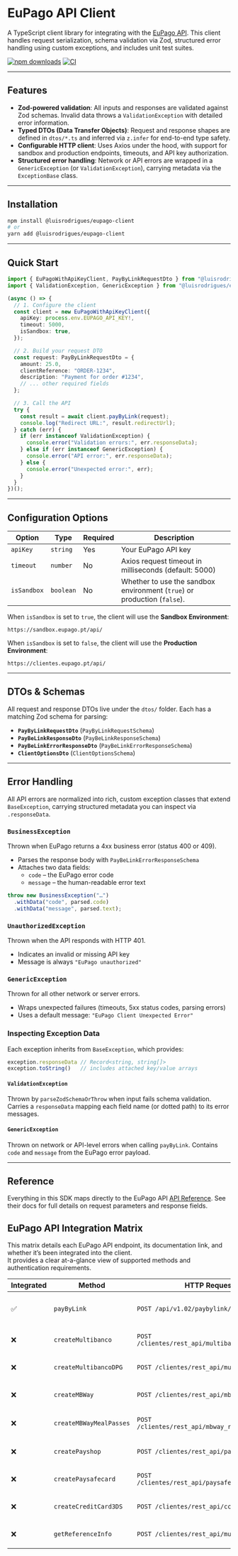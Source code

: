 # EuPago API Client

A TypeScript client library for integrating with the [EuPago API](https://eupago.readme.io/reference/api-eupago). This client handles request serialization, schema validation via Zod, structured error handling using custom exceptions, and includes unit test suites.

[![npm downloads](https://img.shields.io/npm/dm/@luisrodrigues/eupago-client.svg)](https://www.npmjs.com/package/@luisrodrigues/eupago-client)
[![CI](https://github.com/luismsrodrigues/eupago-client/actions/workflows/publish.yml/badge.svg)](https://github.com/luismsrodrigues/eupago-client/actions/workflows/publish.yml)

---

## Features

* **Zod-powered validation**: All inputs and responses are validated against Zod schemas. Invalid data throws a `ValidationException` with detailed error information.
* **Typed DTOs (Data Transfer Objects)**: Request and response shapes are defined in `dtos/*.ts` and inferred via `z.infer` for end-to-end type safety.
* **Configurable HTTP client**: Uses Axios under the hood, with support for sandbox and production endpoints, timeouts, and API key authorization.
* **Structured error handling**: Network or API errors are wrapped in a `GenericException` (or `ValidationException`), carrying metadata via the `ExceptionBase` class.

---

## Installation

```bash
npm install @luisrodrigues/eupago-client
# or
yarn add @luisrodrigues/eupago-client
```

---

## Quick Start

```ts
import { EuPagoWithApiKeyClient, PayByLinkRequestDto } from "@luisrodrigues/eupago-client";
import { ValidationException, GenericException } from "@luisrodrigues/eupago-client/exceptions";

(async () => {
  // 1. Configure the client
  const client = new EuPagoWithApiKeyClient({
    apiKey: process.env.EUPAGO_API_KEY!,
    timeout: 5000,
    isSandbox: true,
  });

  // 2. Build your request DTO
  const request: PayByLinkRequestDto = {
    amount: 25.0,
    clientReference: "ORDER-1234",
    description: "Payment for order #1234",
    // ... other required fields
  };

  // 3. Call the API
  try {
    const result = await client.payByLink(request);
    console.log("Redirect URL:", result.redirectUrl);
  } catch (err) {
    if (err instanceof ValidationException) {
      console.error("Validation errors:", err.responseData);
    } else if (err instanceof GenericException) {
      console.error("API error:", err.responseData);
    } else {
      console.error("Unexpected error:", err);
    }
  }
})();
```

---

## Configuration Options

| Option      | Type      | Required | Description                                                              |
| ----------- | --------- | -------- | ------------------------------------------------------------------------ |
| `apiKey`    | `string`  | Yes      | Your EuPago API key                                                      |
| `timeout`   | `number`  | No       | Axios request timeout in milliseconds (default: 5000)                    |
| `isSandbox` | `boolean` | No       | Whether to use the sandbox environment (`true`) or production (`false`). |

When `isSandbox` is set to `true`, the client will use the **Sandbox Environment**:

```
https://sandbox.eupago.pt/api/
```

When `isSandbox` is set to `false`, the client will use the **Production Environment**:

```
https://clientes.eupago.pt/api/
```

---

## DTOs & Schemas

All request and response DTOs live under the `dtos/` folder. Each has a matching Zod schema for parsing:

* **`PayByLinkRequestDto`** (`PayByLinkRequestSchema`)
* **`PayBeLinkResponseDto`** (`PayBeLinkResponseSchema`)
* **`PayBeLinkErrorResponseDto`** (`PayBeLinkErrorResponseSchema`)
* **`ClientOptionsDto`** (`ClientOptionsSchema`)

---

## Error Handling

All API errors are normalized into rich, custom exception classes that extend `BaseException`, carrying structured metadata you can inspect via `.responseData`.

### `BusinessException`
Thrown when EuPago returns a 4xx business error (status 400 or 409).  
- Parses the response body with `PayBeLinkErrorResponseSchema`  
- Attaches two data fields:  
  - `code` – the EuPago error code  
  - `message` – the human-readable error text  

```ts
throw new BusinessException("…")
  .withData("code", parsed.code)
  .withData("message", parsed.text);
```

### `UnauthorizedException`
Thrown when the API responds with HTTP 401.  
- Indicates an invalid or missing API key  
- Message is always `"EuPago unauthorized"`

### `GenericException`
Thrown for all other network or server errors.  
- Wraps unexpected failures (timeouts, 5xx status codes, parsing errors)  
- Uses a default message: `"EuPago Client Unexpected Error"`

### Inspecting Exception Data

Each exception inherits from `BaseException`, which provides:

```ts
exception.responseData // Record<string, string[]>
exception.toString()   // includes attached key/value arrays
```


#### `ValidationException`

Thrown by `parseZodSchemaOrThrow` when input fails schema validation. Carries a `responseData` mapping each field name (or dotted path) to its error messages.

#### `GenericException`

Thrown on network or API-level errors when calling `payByLink`. Contains `code` and `message` from the EuPago error payload.

---

## Reference

Everything in this SDK maps directly to the EuPago API [API Reference](https://eupago.readme.io/reference/api-eupago). See their docs for full details on request parameters and response fields.

## EuPago API Integration Matrix

This matrix details each EuPago API endpoint, its documentation link, and whether it’s been integrated into the client.  
It provides a clear at-a-glance view of supported methods and authentication requirements.


| Integrated | Method                     | HTTP Request                                           | Docs                                                                                         | Authentication                               |
|------------|----------------------------|--------------------------------------------------------|---------------------------------------------------------------------------------------------|----------------------------------------------|
| ✅         | `payByLink`                | `POST /api/v1.02/paybylink/create`                     | [PayByLink](https://eupago.readme.io/reference/paybylink)                                   | API key in header: `ApiKey: YOUR_API_KEY`    |
| ❌         | `createMultibanco`         | `POST /clientes/rest_api/multibanco/create`            | [Multibanco](https://eupago.readme.io/reference/api-eupago#operation/multibanco)            | API key in body: `"chave": "YOUR_API_KEY"`   |
| ❌         | `createMultibancoDPG`      | `POST /clientes/rest_api/multibanco/apg`               | [Multibanco DPG](https://eupago.readme.io/reference/api-eupago#operation/multibanco-dpg)    | API key in body: `"chave": "YOUR_API_KEY"`   |
| ❌         | `createMBWay`              | `POST /clientes/rest_api/mbway/create`                 | [MB WAY](https://eupago.readme.io/reference/api-eupago#operation/mb-way)                    | API key in body: `"chave": "YOUR_API_KEY"`   |
| ❌         | `createMBWayMealPasses`    | `POST /clientes/rest_api/mbway_refeicao/create`        | [MB WAY Meal Passes](https://eupago.readme.io/reference/api-eupago#operation/mb-way-meal-passes) | API key in body: `"chave": "YOUR_API_KEY"`   |
| ❌         | `createPayshop`            | `POST /clientes/rest_api/payshop/create`               | [Payshop](https://eupago.readme.io/reference/api-eupago#operation/payshop)                  | API key in body: `"chave": "YOUR_API_KEY"`   |
| ❌         | `createPaysafecard`        | `POST /clientes/rest_api/paysafecard/create`           | [Paysafecard](https://eupago.readme.io/reference/api-eupago#operation/paysafecard)          | API key in body: `"chave": "YOUR_API_KEY"`   |
| ❌         | `createCreditCard3DS`      | `POST /clientes/rest_api/cc/form`                      | [Credit Card 3DS](https://eupago.readme.io/reference/api-eupago#operation/credit-card-3ds)  | API key in body: `"chave": "YOUR_API_KEY"`   |
| ❌         | `getReferenceInfo`         | `POST /clientes/rest_api/multibanco/info`              | [Reference Information](https://eupago.readme.io/reference/api-eupago#operation/reference-information) | API key in body: `"chave": "YOUR_API_KEY"`   |
